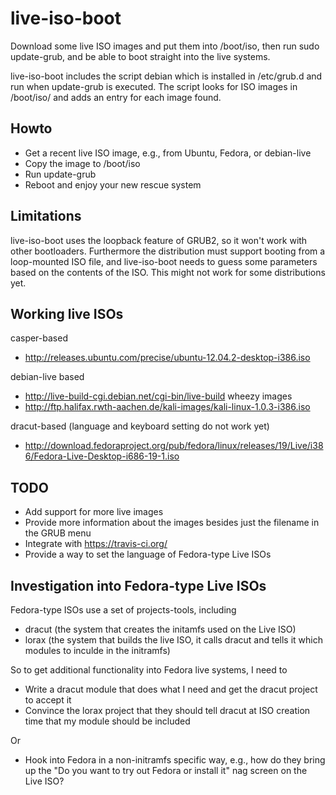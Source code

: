live-iso-boot
=============

Download some live ISO images and put them into /boot/iso, then run sudo update-grub, and be able to boot straight into the live systems.

live-iso-boot includes the script debian which is installed in /etc/grub.d and run when update-grub is executed. The script looks for
ISO images in /boot/iso/ and adds an entry for each image found.

Howto
-----

- Get a recent live ISO image, e.g., from Ubuntu, Fedora, or debian-live
- Copy the image to /boot/iso
- Run update-grub
- Reboot and enjoy your new rescue system

Limitations
-----------

live-iso-boot uses the loopback feature of GRUB2, so it won't work with other bootloaders. Furthermore the distribution must support
booting from a loop-mounted ISO file, and live-iso-boot needs to guess some parameters based on the contents of the ISO. This
might not work for some distributions yet.

Working live ISOs
-----------------

casper-based
 * http://releases.ubuntu.com/precise/ubuntu-12.04.2-desktop-i386.iso

debian-live based
 * http://live-build-cgi.debian.net/cgi-bin/live-build wheezy images
 * http://ftp.halifax.rwth-aachen.de/kali-images/kali-linux-1.0.3-i386.iso

dracut-based (language and keyboard setting do not work yet)
 * http://download.fedoraproject.org/pub/fedora/linux/releases/19/Live/i386/Fedora-Live-Desktop-i686-19-1.iso

TODO
----

* Add support for more live images
* Provide more information about the images besides just the filename in the GRUB menu
* Integrate with https://travis-ci.org/
* Provide a way to set the language of Fedora-type Live ISOs

Investigation into Fedora-type Live ISOs
----------------------------------------

Fedora-type ISOs use a set of projects-tools, including
 * dracut  (the system that creates the initamfs used on the Live ISO)
 * lorax (the system that builds the live ISO, it calls dracut and tells it which modules to inculde in the initramfs)
 
So to get additional functionality into Fedora live systems, I need to
 * Write a dracut module that does what I need and get the dracut project to accept it
 * Convince the lorax project that they should tell dracut at ISO creation time that my module should be included

Or
 * Hook into Fedora in a non-initramfs specific way, e.g., how do they bring up the "Do you want to try out Fedora or install it" nag screen on the Live ISO?
